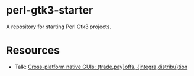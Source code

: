 # perl-gtk3-starter

A repository for starting Perl Gtk3 projects.

# Resources

- Talk: [Cross-platform native GUIs: {trade,pay}offs, {integra,distribu}tion](https://github.com/zmughal-biblio/talk-tprc2021cic-cross-platform-native-guis-20210610)

